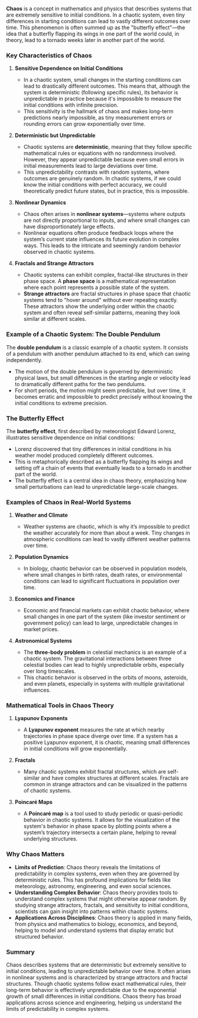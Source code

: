 **Chaos** is a concept in mathematics and physics that describes systems that are extremely sensitive to initial conditions. In a chaotic system, even tiny differences in starting conditions can lead to vastly different outcomes over time. This phenomenon is often summed up as the "butterfly effect"—the idea that a butterfly flapping its wings in one part of the world could, in theory, lead to a tornado weeks later in another part of the world.

### Key Characteristics of Chaos

1. **Sensitive Dependence on Initial Conditions**
   - In a chaotic system, small changes in the starting conditions can lead to drastically different outcomes. This means that, although the system is deterministic (following specific rules), its behavior is unpredictable in practice because it's impossible to measure the initial conditions with infinite precision.
   - This sensitivity is the hallmark of chaos and makes long-term predictions nearly impossible, as tiny measurement errors or rounding errors can grow exponentially over time.

2. **Deterministic but Unpredictable**
   - Chaotic systems are **deterministic**, meaning that they follow specific mathematical rules or equations with no randomness involved. However, they appear unpredictable because even small errors in initial measurements lead to large deviations over time.
   - This unpredictability contrasts with random systems, where outcomes are genuinely random. In chaotic systems, if we could know the initial conditions with perfect accuracy, we could theoretically predict future states, but in practice, this is impossible.

3. **Nonlinear Dynamics**
   - Chaos often arises in **nonlinear systems**—systems where outputs are not directly proportional to inputs, and where small changes can have disproportionately large effects.
   - Nonlinear equations often produce feedback loops where the system’s current state influences its future evolution in complex ways. This leads to the intricate and seemingly random behavior observed in chaotic systems.

4. **Fractals and Strange Attractors**
   - Chaotic systems can exhibit complex, fractal-like structures in their phase space. A **phase space** is a mathematical representation where each point represents a possible state of the system.
   - **Strange attractors** are fractal structures in phase space that chaotic systems tend to "hover around" without ever repeating exactly. These attractors show the underlying order within the chaotic system and often reveal self-similar patterns, meaning they look similar at different scales.

### Example of a Chaotic System: The Double Pendulum

The **double pendulum** is a classic example of a chaotic system. It consists of a pendulum with another pendulum attached to its end, which can swing independently. 

- The motion of the double pendulum is governed by deterministic physical laws, but small differences in the starting angle or velocity lead to dramatically different paths for the two pendulums.
- For short periods, the motion might seem predictable, but over time, it becomes erratic and impossible to predict precisely without knowing the initial conditions to extreme precision.

### The Butterfly Effect

The **butterfly effect**, first described by meteorologist Edward Lorenz, illustrates sensitive dependence on initial conditions:

- Lorenz discovered that tiny differences in initial conditions in his weather model produced completely different outcomes.
- This is metaphorically described as a butterfly flapping its wings and setting off a chain of events that eventually leads to a tornado in another part of the world.
- The butterfly effect is a central idea in chaos theory, emphasizing how small perturbations can lead to unpredictable large-scale changes.

### Examples of Chaos in Real-World Systems

1. **Weather and Climate**
   - Weather systems are chaotic, which is why it’s impossible to predict the weather accurately for more than about a week. Tiny changes in atmospheric conditions can lead to vastly different weather patterns over time.
   
2. **Population Dynamics**
   - In biology, chaotic behavior can be observed in population models, where small changes in birth rates, death rates, or environmental conditions can lead to significant fluctuations in population over time.
   
3. **Economics and Finance**
   - Economic and financial markets can exhibit chaotic behavior, where small changes in one part of the system (like investor sentiment or government policy) can lead to large, unpredictable changes in market prices.

4. **Astronomical Systems**
   - The **three-body problem** in celestial mechanics is an example of a chaotic system. The gravitational interactions between three celestial bodies can lead to highly unpredictable orbits, especially over long timescales.
   - This chaotic behavior is observed in the orbits of moons, asteroids, and even planets, especially in systems with multiple gravitational influences.

### Mathematical Tools in Chaos Theory

1. **Lyapunov Exponents**
   - A **Lyapunov exponent** measures the rate at which nearby trajectories in phase space diverge over time. If a system has a positive Lyapunov exponent, it is chaotic, meaning small differences in initial conditions will grow exponentially.

2. **Fractals**
   - Many chaotic systems exhibit fractal structures, which are self-similar and have complex structures at different scales. Fractals are common in strange attractors and can be visualized in the patterns of chaotic systems.

3. **Poincaré Maps**
   - A **Poincaré map** is a tool used to study periodic or quasi-periodic behavior in chaotic systems. It allows for the visualization of the system's behavior in phase space by plotting points where a system’s trajectory intersects a certain plane, helping to reveal underlying structures.

### Why Chaos Matters

- **Limits of Prediction**: Chaos theory reveals the limitations of predictability in complex systems, even when they are governed by deterministic rules. This has profound implications for fields like meteorology, astronomy, engineering, and even social sciences.
- **Understanding Complex Behavior**: Chaos theory provides tools to understand complex systems that might otherwise appear random. By studying strange attractors, fractals, and sensitivity to initial conditions, scientists can gain insight into patterns within chaotic systems.
- **Applications Across Disciplines**: Chaos theory is applied in many fields, from physics and mathematics to biology, economics, and beyond, helping to model and understand systems that display erratic but structured behavior.

### Summary

Chaos describes systems that are deterministic but extremely sensitive to initial conditions, leading to unpredictable behavior over time. It often arises in nonlinear systems and is characterized by strange attractors and fractal structures. Though chaotic systems follow exact mathematical rules, their long-term behavior is effectively unpredictable due to the exponential growth of small differences in initial conditions. Chaos theory has broad applications across science and engineering, helping us understand the limits of predictability in complex systems.

